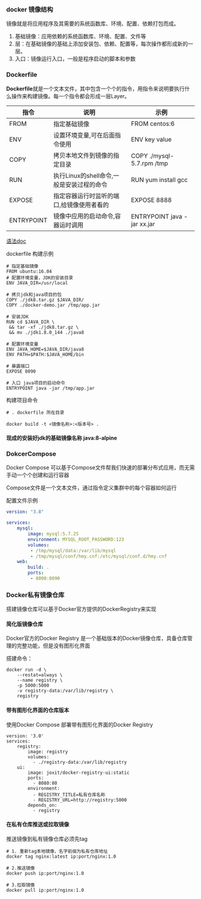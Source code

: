 ### docker 镜像结构

镜像就是将应用程序及其需要的系统函数库、环境、配置、依赖打包而成。

1. 基础镜像：应用依赖的系统函数库、环境、配置、文件等
2. 层：在基础镜像的基础上添加安装包、依赖、配置等，每次操作都形成新的一层。
3. 入口：镜像运行入口，一般是程序启动的脚本和参数

### Dockerfile
**Dockerfile**就是一个文本文件，其中包含一个个的指令，用指令来说明要执行什么操作来构建镜像。每一个指令都会形成一层Layer。

| 指令       | 说明                                      | 示例                        |
| ---------- | ----------------------------------------- | --------------------------- |
| FROM       | 指定基础镜像                              | FROM centos:6               |
| ENV        | 设置环境变量,可在后面指令使用             | ENV key value               |
| COPY       | 拷贝本地文件到镜像的指定目录              | COPY ./mysql-5.7.rpm /tmp   |
| RUN        | 执行Linux的shell命令,一般是安装过程的命令 | RUN yum install gcc         |
| EXPOSE     | 指定容器运行时监听的端口,给镜像使用者看的 | EXPOSE 8888                 |
| ENTRYPOINT | 镜像中应用的启动命令,容器运时调用         | ENTRYPOINT java -jar xx.jar |

[语法doc](https://docs.docker.com/engine/reference/builder/)

dockerfile 构建示例

```
# 指定基础镜像
FROM ubuntu:16.04
# 配置环境变量，JDK的安装目录
ENV JAVA_DIR=/usr/local

# 拷贝jdk和java项目的包
COPY ./jdk8.tar.gz $JAVA_DIR/
COPY ./docker-demo.jar /tmp/app.jar

# 安装JDK
RUN cd $JAVA_DIR \
 && tar -xf ./jdk8.tar.gz \
 && mv ./jdk1.8.0_144 ./java8
 
# 配置环境变量
ENV JAVA_HOME=$JAVA_DIR/java8
ENV PATH=$PATH:$JAVA_HOME/bin

# 暴露端口
EXPOSE 8090

# 入口 java项目的启动命令
ENTRYPOINT java -jar /tmp/app.jar
```

构建项目命令
```
# . dockerfile 所在目录

docker build -t <镜像名称>:<版本号> .
```

#### 现成的安装好jdk的基础镜像名称  **java:8-alpine**

### DokcerCompose

Docker Compose 可以基于Compose文件帮我们快速的部署分布式应用，而无需手动一个个创建和运行容器

Compose文件是一个文本文件，通过指令定义集群中的每个容器如何运行

配置文件示例
```yml
version: "3.8"

services:
    mysql: 
        image: mysql:5.7.25
        environment: MYSQL_ROOT_PASSWORD:123
        volumes:
         - /tmp/mysql/data:/var/lib/mysql
         - /tmp/mysql/conf/hmy.cnf:/etc/mysql/conf.d/hmy.cnf
    web:
        build: .
        ports:
         - 8090:8090
```

### Docker私有镜像仓库

搭建镜像仓库可以基于Docker官方提供的DockerRegistry来实现

#### 简化版镜像仓库
Docker官方的Docker Registry 是一个基础版本的Docker镜像仓库，具备仓库管理的完整功能，但是没有图形化界面

搭建命令：
```shell
docker run -d \
    --restat=always \
    --name registry \
    -p 5000:5000
    -v registry-data:/var/lib/registry \
    registry
```

#### 带有图形化界面的仓库版本
使用Docker Compose 部署带有图形化界面的Docker Registry

```
version: '3.0'
services: 
    registry: 
        image: registry
        volumes: 
          - ./registry-data:/var/lib/registry
    ui:
        image: joxit/docker-registry-ui:static
        ports:
          - 8080:80
        environment:
          - REGISTRY_TITLE=私有仓库名称
          - REGISTRY_URL=http://registry:5000
        depends_on:
          - registry
```

#### 在私有仓库推送或拉取镜像
推送镜像到私有镜像仓库必须先tag


```
# 1. 重新tag本地镜像，名字前缀为私有仓库地址
docker tag nginx:latest ip:port/nginx:1.0

# 2.推送镜像
docker push ip:port/nginx:1.0

# 3.拉取镜像
docker pull ip:port/nginx:1.0

```


​            
